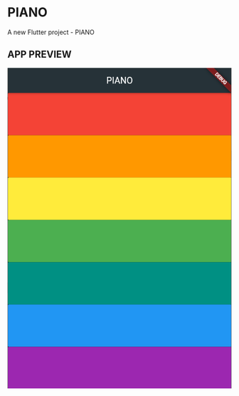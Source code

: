 # PIANO

A new Flutter project - PIANO  <br>


## APP PREVIEW
<p align="center">
  <img src="./assets/1.png" alt="accessibility text">
   
</p>
 
